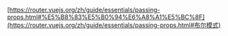 [https://router.vuejs.org/zh/guide/essentials/passing-props.html#%E5%B8%83%E5%B0%94%E6%A8%A1%E5%BC%8F](https://router.vuejs.org/zh/guide/essentials/passing-props.html#布尔模式)